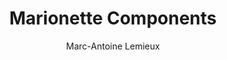 ---
title: Marionette Components
author: Marc-Antoine Lemieux
template: index.html
changefreq: daily
priority: 0.9
---